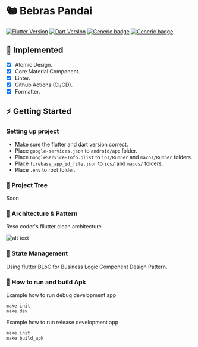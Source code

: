 # 🐿️ Bebras Pandai

[![Flutter Version](https://img.shields.io/badge/Flutter-v3.13.0-blue.svg)](https://flutter.dev/docs)
[![Dart Version](https://img.shields.io/badge/Dart-v3.1.0-blue.svg)](https://flutter.dev/)
[![Generic badge](https://img.shields.io/badge/Platform-Android%20and%20iOS-purple)](https://dart.dev/guides)
[![Generic badge](https://img.shields.io/badge/style-very_good_analysis-B22C89.svg)](https://pub.dev/packages/very_good_analysis)

## 📍 Implemented
- [X] Atomic Design.
- [X] Core Material Component.
- [X] Linter.
- [X] Github Actions (CI/CD).
- [X] Formatter.    

## ⚡️ Getting Started
### Setting up project
- Make sure the flutter and dart version correct.
- Place ```google-services.json``` to ```android/app``` folder.
- Place ```GoogleService-Info.plist``` to ```ios/Runner``` and ```macos/Runner``` folders.
- Place ```firebase_app_id_file.json``` to ```ios/``` and ```macos/``` folders.
- Place ```.env``` to root folder.

### 🌲 Project Tree
Soon

### 🎯 Architecture & Pattern

Reso coder's fllutter clean architecture

![alt text](https://i0.wp.com/resocoder.com/wp-content/uploads/2019/08/Clean-Architecture-Flutter-Diagram.png?ssl=1)

### 🧬️ State Management

Using [flutter BLoC](https://pub.dev/packages/flutter_bloc) for Business Logic Component Design Pattern.

### 🚚 How to run and build Apk
Example how to run debug development app
```shell
make init
make dev
```

Example how to run release development app
```shell
make init
make build_apk
```
